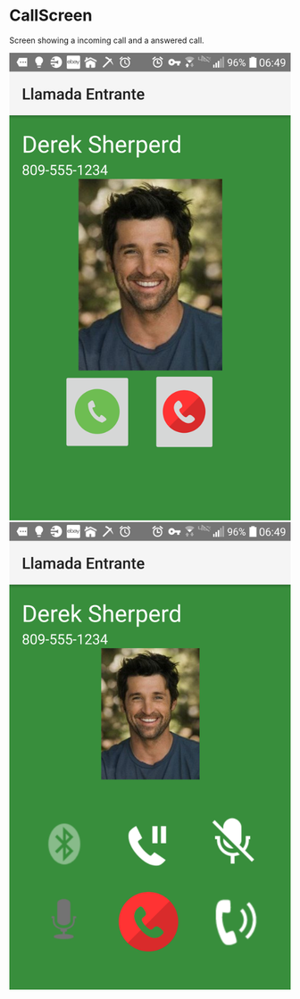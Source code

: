 # CallScreen
Screen showing a incoming call and a answered call.

![GitHub Logo](https://github.com/eunicemercedes/CallScreen/blob/master/Capture%2B_2018-11-25-06-49-53.png)
![GitHub Logo](https://github.com/eunicemercedes/CallScreen/blob/master/Capture%2B_2018-11-25-06-50-03.png)
